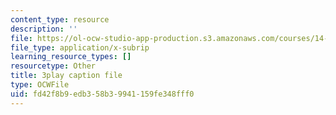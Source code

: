 ```yaml
---
content_type: resource
description: ''
file: https://ol-ocw-studio-app-production.s3.amazonaws.com/courses/14-01-principles-of-microeconomics-fall-2018/fd42f8b9edb358b39941159fe348fff0_6XhkCU8Rw_0.vtt
file_type: application/x-subrip
learning_resource_types: []
resourcetype: Other
title: 3play caption file
type: OCWFile
uid: fd42f8b9-edb3-58b3-9941-159fe348fff0
---
```

